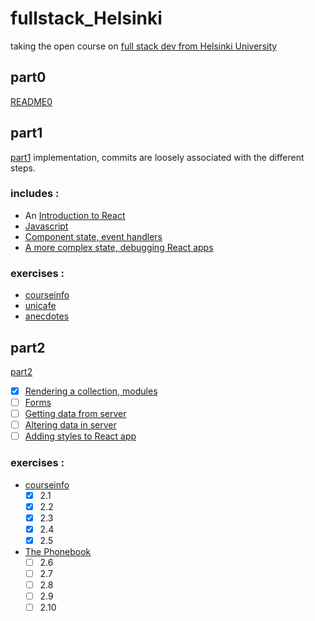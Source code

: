 # fullstack_Helsinki
taking the open course on [full stack dev from Helsinki University](https://fullstackopen.com/en/)

## part0 

[README0](https://github.com/quemeraisc/fullstack_Helsinki/blob/main/part0/README0.md)

## part1 

[part1](https://fullstackopen.com/en/part1) implementation, commits are loosely associated with the different steps.

### includes :
- An [Introduction to React](https://fullstackopen.com/en/part1/introduction_to_react)
- [Javascript](https://fullstackopen.com/en/part1/java_script)
- [Component state, event handlers](https://fullstackopen.com/en/part1/component_state_event_handlers)
- [A more complex state, debugging React apps](https://fullstackopen.com/en/part1/a_more_complex_state_debugging_react_apps)

### exercises :
- [courseinfo](https://github.com/quemeraisc/fullstack_Helsinki/tree/main/part1/courseinfo/src)
- [unicafe](https://github.com/quemeraisc/fullstack_Helsinki/tree/main/part1/unicafe/src)
- [anecdotes](https://github.com/quemeraisc/fullstack_Helsinki/tree/main/part1/anecdotes/src)

## part2

[part2](https://fullstackopen.com/en/part2) 

- [x] [Rendering a collection, modules](https://fullstackopen.com/en/part2/rendering_a_collection_modules)
- [ ] [Forms](https://fullstackopen.com/en/part2/forms)
- [ ] [Getting data from server](https://fullstackopen.com/en/part2/getting_data_from_server)
- [ ] [Altering data in server](https://fullstackopen.com/en/part2/altering_data_in_server)
- [ ] [Adding styles to React app](https://fullstackopen.com/en/part2/adding_styles_to_react_app)

### exercises :
- [courseinfo](https://github.com/quemeraisc/fullstack_Helsinki/tree/main/part2/courseinfo/src)
  - [x] 2.1
  - [x] 2.2
  - [x] 2.3
  - [x] 2.4
  - [x] 2.5
- [The Phonebook](https://fullstackopen.com/en/part2/forms#exercises-2-6-2-10)
  - [ ] 2.6
  - [ ] 2.7
  - [ ] 2.8
  - [ ] 2.9
  - [ ] 2.10
